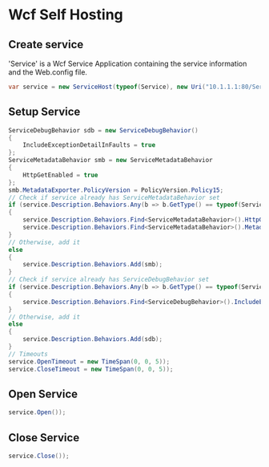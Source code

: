 # Wcf Self Hosting

## Create service

'Service' is a Wcf Service Application containing the service information and the Web.config file.

```csharp
var service = new ServiceHost(typeof(Service), new Uri("10.1.1.1:80/Service"));
```

## Setup Service

```csharp
ServiceDebugBehavior sdb = new ServiceDebugBehavior()
{
    IncludeExceptionDetailInFaults = true
};
ServiceMetadataBehavior smb = new ServiceMetadataBehavior
{
    HttpGetEnabled = true
};
smb.MetadataExporter.PolicyVersion = PolicyVersion.Policy15;
// Check if service already has ServiceMetadataBehavior set
if (service.Description.Behaviors.Any(b => b.GetType() == typeof(ServiceMetadataBehavior)))
{
    service.Description.Behaviors.Find<ServiceMetadataBehavior>().HttpGetEnabled = true;
    service.Description.Behaviors.Find<ServiceMetadataBehavior>().MetadataExporter.PolicyVersion = PolicyVersion.Policy15;
}
// Otherwise, add it
else
{
    service.Description.Behaviors.Add(smb);
}
// Check if service already has ServiceDebugBehavior set
if (service.Description.Behaviors.Any(b => b.GetType() == typeof(ServiceDebugBehavior)))
{
    service.Description.Behaviors.Find<ServiceDebugBehavior>().IncludeExceptionDetailInFaults = true;
}
// Otherwise, add it
else
{
    service.Description.Behaviors.Add(sdb);
}
// Timeouts
service.OpenTimeout = new TimeSpan(0, 0, 5));
service.CloseTimeout = new TimeSpan(0, 0, 5));
```

## Open Service

```csharp
service.Open());
```

## Close Service

```csharp
service.Close());
```
